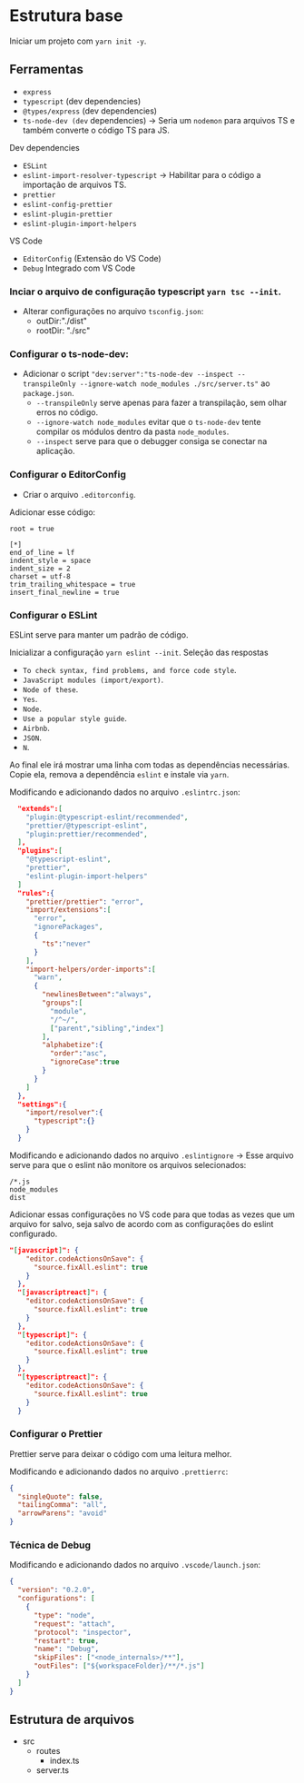 # Estrutura base

Iniciar um projeto com `yarn init -y`.

## Ferramentas

- `express`
- `typescript` (dev dependencies)
- `@types/express` (dev dependencies)
- `ts-node-dev (dev` dependencies) -> Seria um `nodemon` para arquivos TS e também converte o código TS para JS.

Dev dependencies

- `ESLint`
- `eslint-import-resolver-typescript` -> Habilitar para o código a importação de arquivos TS.
- `prettier`
- `eslint-config-prettier`
- `eslint-plugin-prettier`
- `eslint-plugin-import-helpers`

VS Code

- `EditorConfig` (Extensão do VS Code)
- `Debug` Integrado com VS Code

### Inciar o arquivo de configuração typescript `yarn tsc --init`.

- Alterar configurações no arquivo `tsconfig.json`:
  - outDir:"./dist"
  - rootDir: "./src"

### Configurar o ts-node-dev:

- Adicionar o script `"dev:server":"ts-node-dev --inspect --transpileOnly --ignore-watch node_modules ./src/server.ts"` ao `package.json`.
  - `--transpileOnly` serve apenas para fazer a transpilação, sem olhar erros no código.
  - `--ignore-watch node_modules` evitar que o `ts-node-dev` tente compilar os módulos dentro da pasta `node_modules`.
  - `--inspect` serve para que o debugger consiga se conectar na aplicação.

### Configurar o EditorConfig

- Criar o arquivo `.editorconfig`.

Adicionar esse código:

```Properties
root = true

[*]
end_of_line = lf
indent_style = space
indent_size = 2
charset = utf-8
trim_trailing_whitespace = true
insert_final_newline = true

```

### Configurar o ESLint

ESLint serve para manter um padrão de código.

Inicializar a configuração `yarn eslint --init`.
Seleção das respostas

- `To check syntax, find problems, and force code style`.
- `JavaScript modules (import/export)`.
- `Node of these`.
- `Yes`.
- `Node`.
- `Use a popular style guide`.
- `Airbnb`.
- `JSON`.
- `N`.

Ao final ele irá mostrar uma linha com todas as dependências necessárias. Copie ela, remova a dependência `eslint` e instale via `yarn`.

Modificando e adicionando dados no arquivo `.eslintrc.json`:

```json
  "extends":[
    "plugin:@typescript-eslint/recommended",
    "prettier/@typescript-eslint",
    "plugin:prettier/recommended",
  ],
  "plugins":[
    "@typescript-eslint",
    "prettier",
    "eslint-plugin-import-helpers"
  ]
  "rules":{
    "prettier/prettier": "error",
    "import/extensions":[
      "error",
      "ignorePackages",
      {
        "ts":"never"
      }
    ],
    "import-helpers/order-imports":[
      "warn",
      {
        "newlinesBetween":"always",
        "groups":[
          "module",
          "/^~/",
          ["parent","sibling","index"]
        ],
        "alphabetize":{
          "order":"asc",
          "ignoreCase":true
        }
      }
    ]
  },
  "settings":{
    "import/resolver":{
      "typescript":{}
    }
  }
```

Modificando e adicionando dados no arquivo `.eslintignore` -> Esse arquivo serve para que o eslint não monitore os arquivos selecionados:

```ignore
/*.js
node_modules
dist
```

Adicionar essas configurações no VS code para que todas as vezes que um arquivo for salvo, seja salvo de acordo com as configurações do eslint configurado.

```JSON
"[javascript]": {
    "editor.codeActionsOnSave": {
      "source.fixAll.eslint": true
    }
  },
  "[javascriptreact]": {
    "editor.codeActionsOnSave": {
      "source.fixAll.eslint": true
    }
  },
  "[typescript]": {
    "editor.codeActionsOnSave": {
      "source.fixAll.eslint": true
    }
  },
  "[typescriptreact]": {
    "editor.codeActionsOnSave": {
      "source.fixAll.eslint": true
    }
  }
```

### Configurar o Prettier

Prettier serve para deixar o código com uma leitura melhor.

Modificando e adicionando dados no arquivo `.prettierrc`:

```json
{
  "singleQuote": false,
  "tailingComma": "all",
  "arrowParens": "avoid"
}
```

### Técnica de Debug

Modificando e adicionando dados no arquivo `.vscode/launch.json`:

```json
{
  "version": "0.2.0",
  "configurations": [
    {
      "type": "node",
      "request": "attach",
      "protocol": "inspector",
      "restart": true,
      "name": "Debug",
      "skipFiles": ["<node_internals>/**"],
      "outFiles": ["${workspaceFolder}/**/*.js"]
    }
  ]
}
```

## Estrutura de arquivos

- src
  - routes
    - index.ts
  - server.ts

